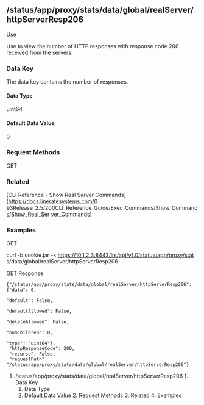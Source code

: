 ## /status/app/proxy/stats/data/global/realServer/httpServerResp206

Use

Use to view the number of HTTP responses with response code 206 received from
the servers.

### Data Key

The data key contains the number of responses.

#### Data Type

uint64

#### Default Data Value

0

### Request Methods

GET

### Related

[CLI Reference - Show Real Server Commands](https://docs.lineratesystems.com/0
93Release_2.5/200CLI_Reference_Guide/Exec_Commands/Show_Commands/Show_Real_Ser
ver_Commands)

### Examples

GET

curl -b cookie.jar -k https://10.1.2.3:8443/lrs/api/v1.0/status/app/proxy/stat
s/data/global/realServer/httpServerResp206

GET Response

    
    {"/status/app/proxy/stats/data/global/realServer/httpServerResp206": {"data": 0,
                                                                           "default": False,
                                                                           "defaultAllowed": False,
                                                                           "deleteAllowed": False,
                                                                           "numChildren": 0,
                                                                           "type": "uint64"},
     "httpResponseCode": 200,
     "recurse": False,
     "requestPath": "/status/app/proxy/stats/data/global/realServer/httpServerResp206"}
    

  1. /status/app/proxy/stats/data/global/realServer/httpServerResp206
    1. Data Key
      1. Data Type
      2. Default Data Value
    2. Request Methods
    3. Related
    4. Examples

